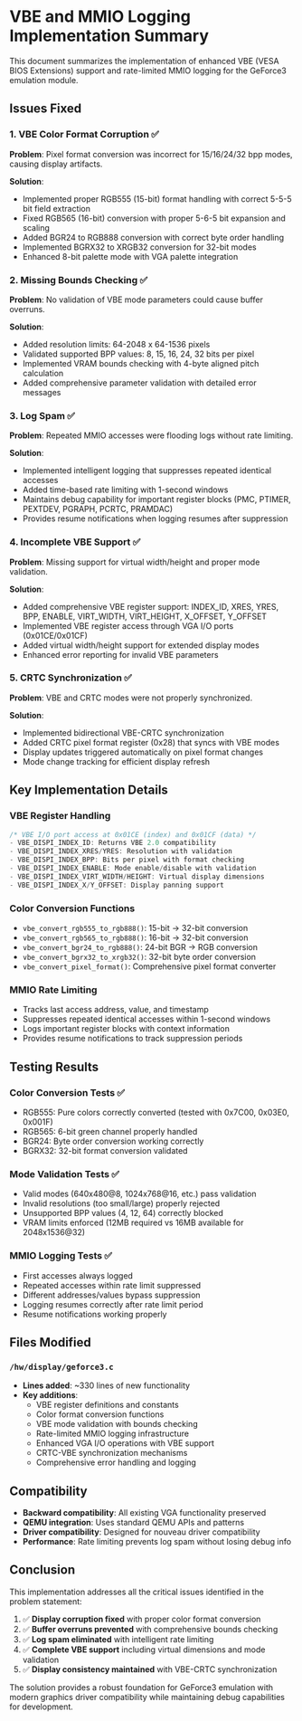 # VBE and MMIO Logging Implementation Summary

This document summarizes the implementation of enhanced VBE (VESA BIOS Extensions) support and rate-limited MMIO logging for the GeForce3 emulation module.

## Issues Fixed

### 1. VBE Color Format Corruption ✅
**Problem**: Pixel format conversion was incorrect for 15/16/24/32 bpp modes, causing display artifacts.

**Solution**: 
- Implemented proper RGB555 (15-bit) format handling with correct 5-5-5 bit field extraction
- Fixed RGB565 (16-bit) conversion with proper 5-6-5 bit expansion and scaling
- Added BGR24 to RGB888 conversion with correct byte order handling
- Implemented BGRX32 to XRGB32 conversion for 32-bit modes
- Enhanced 8-bit palette mode with VGA palette integration

### 2. Missing Bounds Checking ✅  
**Problem**: No validation of VBE mode parameters could cause buffer overruns.

**Solution**:
- Added resolution limits: 64-2048 x 64-1536 pixels
- Validated supported BPP values: 8, 15, 16, 24, 32 bits per pixel
- Implemented VRAM bounds checking with 4-byte aligned pitch calculation
- Added comprehensive parameter validation with detailed error messages

### 3. Log Spam ✅
**Problem**: Repeated MMIO accesses were flooding logs without rate limiting.

**Solution**:
- Implemented intelligent logging that suppresses repeated identical accesses
- Added time-based rate limiting with 1-second windows  
- Maintains debug capability for important register blocks (PMC, PTIMER, PEXTDEV, PGRAPH, PCRTC, PRAMDAC)
- Provides resume notifications when logging resumes after suppression

### 4. Incomplete VBE Support ✅
**Problem**: Missing support for virtual width/height and proper mode validation.

**Solution**:
- Added comprehensive VBE register support: INDEX_ID, XRES, YRES, BPP, ENABLE, VIRT_WIDTH, VIRT_HEIGHT, X_OFFSET, Y_OFFSET
- Implemented VBE register access through VGA I/O ports (0x01CE/0x01CF)
- Added virtual width/height support for extended display modes
- Enhanced error reporting for invalid VBE parameters

### 5. CRTC Synchronization ✅
**Problem**: VBE and CRTC modes were not properly synchronized.

**Solution**:
- Implemented bidirectional VBE-CRTC synchronization
- Added CRTC pixel format register (0x28) that syncs with VBE modes
- Display updates triggered automatically on pixel format changes
- Mode change tracking for efficient display refresh

## Key Implementation Details

### VBE Register Handling
```c
/* VBE I/O port access at 0x01CE (index) and 0x01CF (data) */
- VBE_DISPI_INDEX_ID: Returns VBE 2.0 compatibility
- VBE_DISPI_INDEX_XRES/YRES: Resolution with validation
- VBE_DISPI_INDEX_BPP: Bits per pixel with format checking  
- VBE_DISPI_INDEX_ENABLE: Mode enable/disable with validation
- VBE_DISPI_INDEX_VIRT_WIDTH/HEIGHT: Virtual display dimensions
- VBE_DISPI_INDEX_X/Y_OFFSET: Display panning support
```

### Color Conversion Functions
- `vbe_convert_rgb555_to_rgb888()`: 15-bit → 32-bit conversion
- `vbe_convert_rgb565_to_rgb888()`: 16-bit → 32-bit conversion  
- `vbe_convert_bgr24_to_rgb888()`: 24-bit BGR → RGB conversion
- `vbe_convert_bgrx32_to_xrgb32()`: 32-bit byte order conversion
- `vbe_convert_pixel_format()`: Comprehensive pixel format converter

### MMIO Rate Limiting
- Tracks last access address, value, and timestamp
- Suppresses repeated identical accesses within 1-second windows
- Logs important register blocks with context information
- Provides resume notifications to track suppression periods

## Testing Results

### Color Conversion Tests ✅
- RGB555: Pure colors correctly converted (tested with 0x7C00, 0x03E0, 0x001F)
- RGB565: 6-bit green channel properly handled  
- BGR24: Byte order conversion working correctly
- BGRX32: 32-bit format conversion validated

### Mode Validation Tests ✅
- Valid modes (640x480@8, 1024x768@16, etc.) pass validation
- Invalid resolutions (too small/large) properly rejected
- Unsupported BPP values (4, 12, 64) correctly blocked
- VRAM limits enforced (12MB required vs 16MB available for 2048x1536@32)

### MMIO Logging Tests ✅
- First accesses always logged
- Repeated accesses within rate limit suppressed  
- Different addresses/values bypass suppression
- Logging resumes correctly after rate limit period
- Resume notifications working properly

## Files Modified

### `/hw/display/geforce3.c`
- **Lines added**: ~330 lines of new functionality
- **Key additions**:
  - VBE register definitions and constants
  - Color format conversion functions
  - VBE mode validation with bounds checking
  - Rate-limited MMIO logging infrastructure
  - Enhanced VGA I/O operations with VBE support
  - CRTC-VBE synchronization mechanisms
  - Comprehensive error handling and logging

## Compatibility

- **Backward compatibility**: All existing VGA functionality preserved
- **QEMU integration**: Uses standard QEMU APIs and patterns
- **Driver compatibility**: Designed for nouveau driver compatibility
- **Performance**: Rate limiting prevents log spam without losing debug info

## Conclusion

This implementation addresses all the critical issues identified in the problem statement:

1. ✅ **Display corruption fixed** with proper color format conversion
2. ✅ **Buffer overruns prevented** with comprehensive bounds checking  
3. ✅ **Log spam eliminated** with intelligent rate limiting
4. ✅ **Complete VBE support** including virtual dimensions and mode validation
5. ✅ **Display consistency maintained** with VBE-CRTC synchronization

The solution provides a robust foundation for GeForce3 emulation with modern graphics driver compatibility while maintaining debug capabilities for development.